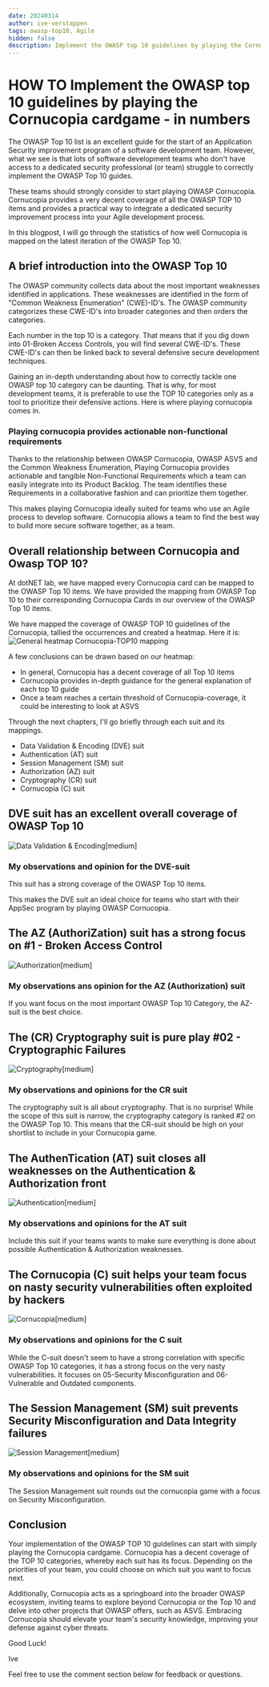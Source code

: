 ```yaml
---
date: 20240314
author: ive-verstappen
tags: owasp-top10, Agile
hidden: false
description: Implement the OWASP top 10 guidelines by playing the Cornucopia cardgame - in numbers
---
```

# HOW TO Implement the OWASP top 10 guidelines by playing the Cornucopia cardgame - in numbers

The OWASP Top 10 list is an excellent guide for the start of an Application Security improvement program of a software development team.  However, what we see is that lots of software development teams who don't have access to a dedicated security professional (or team) struggle to correctly implement the OWASP Top 10 guides.

These teams should strongly consider to start playing OWASP Cornucopia.  Cornucopia provides a very decent coverage of all the OWASP TOP 10 items and provides a practical way to integrate a dedicated security improvement process into your Agile development process.

In this blogpost, I will go through the statistics of how well Cornucopia is mapped on the latest iteration of the OWASP Top 10.

## A brief introduction into the OWASP Top 10
The OWASP community collects data about the most important weaknesses identified in applications.  These weaknesses are identified in the form of "Common Weakness Enumeration" (CWE)-ID's.  The OWASP community categorizes these CWE-ID's into broader categories and then orders the categories.

Each number in the top 10 is a category.  That means that if you dig down into 01-Broken Access Controls, you will find several CWE-ID's.  These CWE-ID's can then be linked back to several defensive secure development techniques.

Gaining an in-depth understanding about how to correctly tackle one OWASP top 10 category can be daunting.  That is why, for most development teams, it is preferable to use the TOP 10 categories only as a tool to prioritize their defensive actions.  Here is where playing cornucopia comes in.

### Playing cornucopia provides actionable non-functional requirements
Thanks to the relationship between OWASP Cornucopia, OWASP ASVS and the Common Weakness Enumeration, Playing Cornucopia provides actionable and tangible Non-Functional Requirements which a team can easily integrate into its Product Backlog.  The team identifies these Requirements in a collaborative fashion and can prioritize them together.

This makes playing Cornucopia ideally suited for teams who use an Agile process to develop software.  Cornucopia allows a team to find the best way to build more secure software together, as a team.

## Overall relationship between Cornucopia and Owasp TOP 10?
At dotNET lab, we have mapped every Cornucopia card can be mapped to the OWASP Top 10 items.  We have provided the mapping from OWASP Top 10 to their corresponding Cornucopia Cards in our overview of the OWASP Top 10 items.

We have mapped the coverage of OWASP TOP 10 guidelines of the Cornucopia, tallied the occurrences and created a heatmap.  Here it is:
![General heatmap Cornucopia-TOP10 mapping](algemeen.png)

A few conclusions can be drawn based on our heatmap:

- In general, Cornucopia has a decent coverage of all Top 10 items
- Cornucopia provides in-depth guidance for the general explanation of each top 10 guide
- Once a team reaches a certain threshold of Cornucopia-coverage, it could be interesting to look at ASVS

Through the next chapters, I'll go briefly through each suit and its mappings.
- Data Validation & Encoding (DVE) suit
- Authentication (AT) suit
- Session Management (SM) suit
- Authorization (AZ) suit
- Cryptography (CR) suit
- Cornucopia (C) suit
	
## DVE suit has an excellent overall coverage of OWASP Top 10
![Data Validation & Encoding[medium]](dve-suit.png)

### My observations and opinion for the DVE-suit
This suit has a strong coverage of the OWASP Top 10 items.  

This makes the DVE suit an ideal choice for teams who start with their AppSec program by playing OWASP Cornucopia.  

## The AZ (AuthoriZation) suit has a strong focus on #1 - Broken Access Control
![Authorization[medium]](az-suit.png)

### My observations ans opinion for the AZ (Authorization) suit
If you want focus on the most important OWASP Top 10 Category, the AZ-suit is the best choice.

## The (CR) Cryptography suit is pure play #02 - Cryptographic Failures
![Cryptography[medium]](cr-suit.png)

### My observations and opinions for the CR suit
The cryptography suit is all about cryptography.  That is no surprise!  While the scope of this suit is narrow, the cryptography category is ranked #2 on the OWASP Top 10.  This means that the CR-suit should be high on your shortlist to include in your Cornucopia game.

## The AuthenTication (AT) suit closes all weaknesses on the Authentication & Authorization front
![Authentication[medium]](at-suit.png)

### My observations and opinions for the AT suit
Include this suit if your teams wants to make sure everything is done about possible Authentication & Authorization weaknesses.  

## The Cornucopia (C) suit helps your team focus on nasty security vulnerabilities often exploited by hackers
![Cornucopia[medium]](c-suit.png)

### My observations and opinions for the C suit

While the C-suit doesn't seem to have a strong correlation with specific OWASP Top 10 categories, it has a strong focus on the very nasty vulnerabilities.  It focuses on 05-Security Misconfiguration and 06-Vulnerable and Outdated components.  

## The Session Management (SM) suit prevents Security Misconfiguration and Data Integrity failures
![Session Management[medium]](sm-suit.png)


### My observations and opinions for the SM suit

The Session Management suit rounds out the cornucopia game with a focus on Security Misconfiguration.  

## Conclusion
Your implementation of the OWASP TOP 10 guidelines can start with simply playing the Cornucopia cardgame.  Cornucopia has a decent coverage of the TOP 10 categories, whereby each suit has its focus.  Depending on the priorities of your team, you could choose on which suit you want to focus next.

Additionally, Cornucopia acts as a springboard into the broader OWASP ecosystem, inviting teams to explore beyond Cornucopia or the Top 10 and delve into other projects that OWASP offers, such as ASVS. Embracing Cornucopia should elevate your team's security knowledge, improving your defense against cyber threats.

Good Luck!

Ive

Feel free to use the comment section below for feedback or questions.